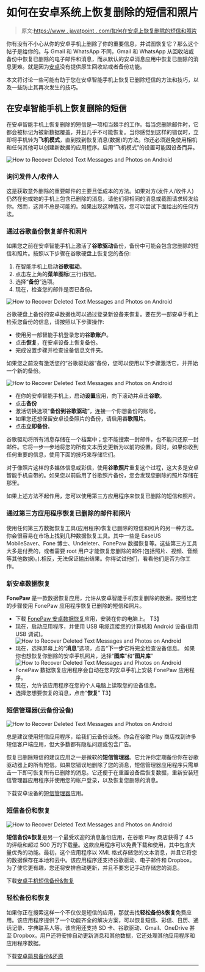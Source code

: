 # 如何在安卓系统上恢复删除的短信和照片

> 原文:[https://www . javatpoint . com/如何在安卓上恢复删除的短信和照片](https://www.javatpoint.com/how-to-recover-deleted-text-messages-and-photos-on-android)

你有没有不小心从你的安卓手机上删除了你的重要信息，并试图恢复它？那么这个帖子是给你的。与 Gmail 和 WhatsApp 不同，Gmail 和 WhatsApp 从回收站或备份中恢复已删除的电子邮件和消息，而从默认的安卓消息应用中恢复已删除的消息更难。就是因为[安卓](https://www.javatpoint.com/android-tutorial)没有提供原生回收站或者备份功能。

本文将讨论一些可能有助于您在安卓智能手机上恢复已删除短信的方法和技巧，以及一些防止其再次发生的技巧。

## 在安卓智能手机上恢复删除的短信

在安卓智能手机上恢复删除的短信是一项相当棘手的工作。每当您删除邮件时，它都会被标记为被新数据覆盖，并且几乎不可能恢复。当你感觉到这样的错误时，立即将手机转为**飞机模式**，直到找到恢复消息(数据)的方法。你还必须避免使用相机和任何其他可以创建新数据的应用程序。启用“飞机模式”的设置可能因设备而异。

![How to Recover Deleted Text Messages and Photos on Android](../Images/f93a7d7f0175ae572a47c970c4166e6d.png)

### 询问发件人/收件人

这是获取意外删除的重要邮件的主要且低成本的方法。如果对方(发件人/收件人)仍然在他或她的手机上包含已删除的消息，请他们将相同的消息或截图请求转发给你。然而，这并不总是可能的。如果出现这种情况，您可以尝试下面给出的任何方法。

### 通过谷歌备份恢复邮件和照片

如果您之前在安卓智能手机上激活了**谷歌驱动**备份，备份中可能会包含您删除的短信和照片。按照以下步骤在谷歌硬盘上恢复您的备份:

1.  在智能手机上启动**谷歌驱动**。
2.  点击左上角的**菜单图标**(三行)按钮。
3.  选择“**备份**”选项。
4.  现在，检查您的邮件是否已备份。

![How to Recover Deleted Text Messages and Photos on Android](../Images/6aff734a2529a9e7ad5d7d69c184da00.png)

谷歌硬盘上备份的安卓数据也可以通过登录新设备来恢复。要在另一部安卓手机上检索您备份的信息，请按照以下步骤操作:

*   使用另一部智能手机登录您的**谷歌账户**。
*   点击**恢复**，在安卓设备上恢复备份。
*   完成设置步骤并检查设备信息文件夹。

如果您之前没有激活您的“谷歌驱动器”备份，您可以使用以下步骤激活它，并开始一个新的备份。

![How to Recover Deleted Text Messages and Photos on Android](../Images/1c31f847014d74f2adcb13854363363a.png)

*   在你的安卓智能手机上，启动**设置**应用，向下滚动并点击**谷歌**。
*   点击**备份**
*   激活切换选项“**备份到谷歌驱动**”，连接一个你想备份的账号。
*   如果您还想保留安卓设备照片的备份，请启用**谷歌照片**。
*   点击**立即备份**。

谷歌驱动将所有消息存储在一个档案中；您不能搜索一封邮件，也不能只还原一封邮件。它将一步一步地将您的所有文本历史更新为以前的设置。同时，如果你收到任何重要的信息，使用下面的技巧来存储它们。

对于像照片这样的多媒体信息或彩信，使用**谷歌照片**重复这个过程，这大多是安卓智能手机自带的。如果您以前启用了谷歌照片备份，您会发现您删除的照片存储在那里。

如果上述方法不起作用，您可以使用第三方应用程序来恢复已删除的短信和照片。

### 通过第三方应用程序恢复已删除的邮件和照片

使用任何第三方数据恢复工具(应用程序)恢复已删除的短信和照片的另一种方法。你会很容易在市场上找到几种数据恢复工具。其中一些是 EaseUS MobileSaver、Fone 博士、Undeleter、FonePaw 数据恢复等。这些第三方工具大多是付费的，或者需要 root 用户才能恢复您删除的邮件(包括照片、视频、音频等其他数据)。).相反，无法保证输出结果。你得试试他们，看看他们是否为你工作。

### 新安卓数据恢复

**FonePaw** 是一款数据恢复应用，允许从安卓智能手机恢复删除的数据。按照给定的步骤使用 FonePaw 应用程序恢复已删除的短信和照片。

*   下载 [FonePaw 安卓数据恢复](https://www.fonepaw.com/android-data-recovery/)应用，安装在你的电脑上。
    T3】
*   现在，启动应用程序，并使用 USB 电缆连接您的计算机和 Android 设备(启用 USB 调试)。
    ![How to Recover Deleted Text Messages and Photos on Android](../Images/f2c5d3eb661fe0dd397e5dcaca2fce5a.png)
*   现在，选择屏幕上的“**消息**”选项，点击“**下一步**它将完全检查设备信息。
    如果你也想恢复你删除的安卓手机照片，选择“**图库**”和“**图片库**”
    ![How to Recover Deleted Text Messages and Photos on Android](../Images/555cf371766d8a90c8f759c2efc7c1d1.png)
*   FonePaw 数据恢复应用程序会自动在您的安卓手机上安装 FonePaw 应用程序。
*   现在，允许该应用程序在您的个人电脑上读取您的设备信息。
*   选择您想要恢复的消息，点击“**恢复**”
    T3】

### 短信管理器(云备份设备)

![How to Recover Deleted Text Messages and Photos on Android](../Images/77b91c42552c3340dd7674d322531da0.png)

总是建议使用短信应用程序，给我们云备份设施。你会在谷歌 Play 商店找到许多短信客户端应用，但大多数都有隐私问题或包含广告。

恢复已删除短信的建议应用之一是微软的**短信管理器**。它允许你定期备份你在谷歌驱动器上的所有短信。如果您错误地删除了您的消息，短信管理器应用程序只需单击一下即可恢复所有已删除的消息。它还便于在重置设备后恢复数据，重新安装短信管理器应用程序并使用您的帐户登录，以及恢复您删除的消息。

下载安卓设备的[短信管理器](https://play.google.com/store/apps/details?id=com.microsoft.android.smsorganizer)应用。

### 短信备份和恢复

![How to Recover Deleted Text Messages and Photos on Android](../Images/2469b3f21e54acc622f9a471ce8327e4.png)

**短信备份&恢复**是另一个最受欢迎的消息备份应用，在谷歌 Play 商店获得了 4.5 的评级和超过 500 万的下载量。这款应用程序可以免费下载和使用，其中包含大量优秀的功能。最初，这个应用程序以 XML 格式存储您的文本消息，并且它将您的数据保存在本地和云中。该应用程序还支持谷歌驱动、电子邮件和 Dropbox。为了使它更有趣，您还将安排自动更新，并且不要忘记手动存储您的消息。

下载[安卓手机短信备份&恢复](https://play.google.com/store/apps/details?id=com.riteshsahu.SMSBackupRestore&hl=en)

### 轻松备份和恢复

如果你正在搜索这样一个不仅仅是短信的应用，那就去找**轻松备份&恢复**免费应用。该应用程序提供了一个功能齐全的解决方案，可以恢复短信、彩信、日历、通话记录、字典联系人等。该应用还支持 SD 卡、谷歌驱动、Gmail、OneDrive 甚至 Dropbox。用户还将安排自动更新消息和其他数据，它还处理其他应用程序和应用程序数据。

下载[安卓简易备份&还原](https://www.apkmirror.com/apk/mdroid-apps/easy-backup-restore/easy-backup-restore-4-9-18-release/easy-backup-restore-4-9-18-android-apk-download/)

* * *